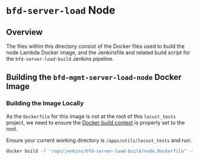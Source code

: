 # `bfd-server-load` Node

## Overview

The files within this directory consist of the Docker files used to build the node Lambda Docker image, 
and the Jenkinsfile and related build script for the `bfd-server-load-build` Jenkins pipeline.

## Building the `bfd-mgmt-server-load-node` Docker Image

### Building the Image Locally

As the `Dockerfile` for this image is not at the root of this `locust_tests` project, we need to
ensure the [Docker build
context](https://docs.docker.com/engine/reference/commandline/build/#description) is properly set to
the root. 

Ensure your current working directory is `/apps/utils/locust_tests` and run:

```bash
docker build -f "/ops/jenkins/bfd-server-load-build/node.Dockerfile" -t "<your-tag>" --platform linux/amd64 .
```
